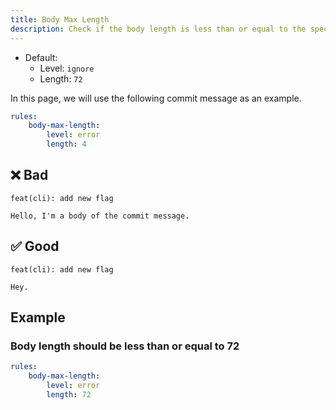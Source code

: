 ```yaml
---
title: Body Max Length
description: Check if the body length is less than or equal to the specified length
---
```


* Default:
  * Level: `ignore`
  * Length: `72`

In this page, we will use the following commit message as an example.

```yaml
rules:
    body-max-length:
        level: error
        length: 4
```

## ❌ Bad

```console
feat(cli): add new flag

Hello, I'm a body of the commit message.
```

## ✅ Good

```console
feat(cli): add new flag

Hey.
```

## Example

### Body length should be less than or equal to 72

```yaml
rules:
    body-max-length:
        level: error
        length: 72
```
